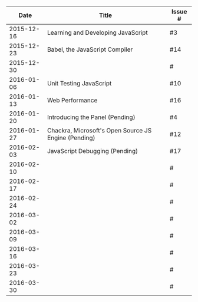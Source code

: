 | Date | Title | Issue # |
| ---- | ----- | ------- |
| 2015-12-16 | Learning and Developing JavaScript | #3 |
| 2015-12-23 | Babel, the JavaScript Compiler | #14 |
| 2015-12-30 |  | # |
| 2016-01-06 | Unit Testing JavaScript | #10 |
| 2016-01-13 | Web Performance | #16 |
| 2016-01-20 | Introducing the Panel (Pending) | #4 |
| 2016-01-27 | Chackra, Microsoft's Open Source JS Engine (Pending) | #12 |
| 2016-02-03 | JavaScript Debugging (Pending) | #17 |
| 2016-02-10 |  | # |
| 2016-02-17 |  | # |
| 2016-02-24 |  | # |
| 2016-03-02 |  | # |
| 2016-03-09 |  | # |
| 2016-03-16 |  | # |
| 2016-03-23 |  | # |
| 2016-03-30 |  | # |

